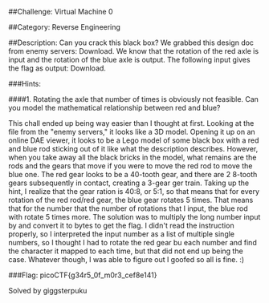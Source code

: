 ##Challenge: Virtual Machine 0

##Category: Reverse Engineering

##Description: Can you crack this black box? We grabbed this design doc from enemy servers: Download. We know that the rotation of the red axle is input and the rotation of the blue axle is output. The following input gives the flag as output: Download.

###Hints:

####1. Rotating the axle that number of times is obviously not feasible. Can you model the mathematical relationship between red and blue?

This chall ended up being way easier than I thought at first. Looking at the file from the "enemy servers," it looks like a 3D model. Opening it up on an online DAE viewer, it looks to be a Lego model of some black box with a red and blue rod sticking out of it like what the description describes. However, when you take away all the black bricks in the model, what remains are the rods and the gears that move if you were to move the red rod to move the blue one. The red gear looks to be a 40-tooth gear, and there are 2 8-tooth gears subsequently in contact, creating a 3-gear ger train. Taking up the hint, I realize that the gear ration is 40:8, or 5:1, so that means that for every rotation of the red rod/red gear, the blue gear rotates 5 times. That means that for the number that the number of rotations that I input, the blue rod with rotate 5 times more. The solution was to multiply the long number input by and convert it to bytes to get the flag. I didn't read the instruction properly, so I interpreted the input number as a list of multiple single numbers, so I thought I had to rotate the red gear bu each number and find the character it mapped to each time, but that did not end up being the case. Whatever though, I was able to figure out I goofed so all is fine. :)

###Flag: picoCTF{g34r5_0f_m0r3_cef8e141}

Solved by giggsterpuku
